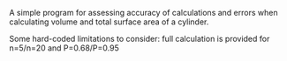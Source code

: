 A simple program for assessing accuracy of calculations and errors when calculating volume and total surface area of a cylinder.

Some hard-coded limitations to consider: full calculation is provided for n=5/n=20 and P=0.68/P=0.95

